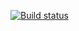 [![Build status](https://ci.appveyor.com/api/projects/status/s1b0pa8b4q10d080?svg=true)](https://ci.appveyor.com/project/Volontare-GIT/aqa2-5go9w)
